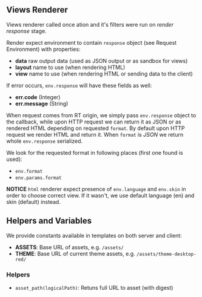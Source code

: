 Views Renderer
--------------

Views renderer called once ation and it's filters were run on _render response_
stage.

Render expect environment to contain `response` object (see Request Environment)
with properties:

- **data** raw output data (used as JSON output or as sandbox for views)
- **layout** name to use (when rendering HTML)
- **view** name to use (when rendering HTML or sending data to the client)

If error occurs, `env.response` will have these fields as well:

- **err.code** (Integer)
- **err.message** (String)

When request comes from RT origin, we simply pass `env.response` object to the
callback, while upon HTTP request we can return it as JSON or as rendered HTML
depending on requested `format`. By default upon HTTP request we render HTML and
return it. When `format` is *JSON* we return whole `env.response` serialized.

We look for the requested format in following places (first one found is used):

- `env.format`
- `env.params.format`

**NOTICE** `html` renderer expect presence of `env.language` and `env.skin` in
order to choose correct view. If it wasn't, we use default language (en) and
skin (default) instead.


## Helpers and Variables

We provide constants available in templates on both server and client:

- **ASSETS**: Base URL of assets, e.g. `/assets/`
- **THEME**: Base URL of current theme assets, e.g. `/assets/theme-desktop-red/`

### Helpers

- `asset_path(logicalPath)`: Retuns full URL to asset (with digest)
